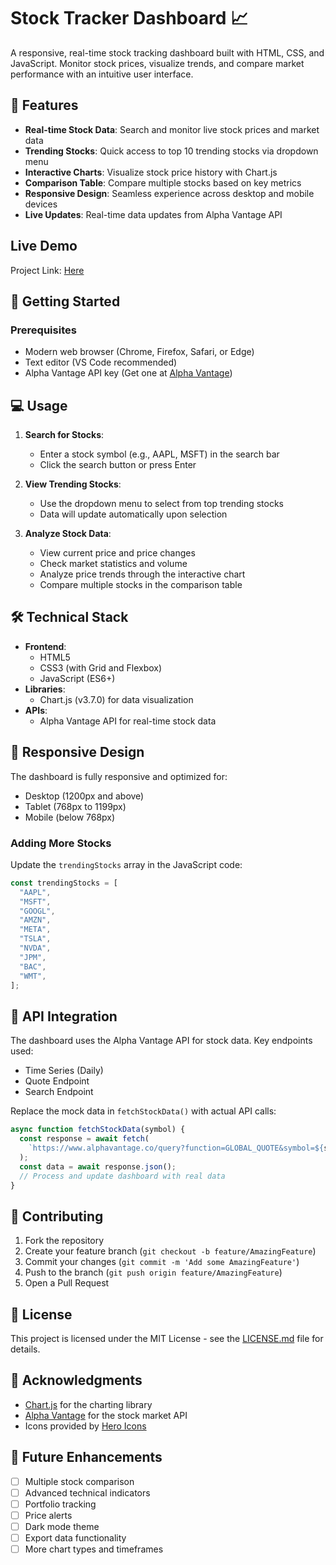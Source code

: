 # Stock Tracker Dashboard 📈

A responsive, real-time stock tracking dashboard built with HTML, CSS, and JavaScript. Monitor stock prices, visualize trends, and compare market performance with an intuitive user interface.

## 🌟 Features

- **Real-time Stock Data**: Search and monitor live stock prices and market data
- **Trending Stocks**: Quick access to top 10 trending stocks via dropdown menu
- **Interactive Charts**: Visualize stock price history with Chart.js
- **Comparison Table**: Compare multiple stocks based on key metrics
- **Responsive Design**: Seamless experience across desktop and mobile devices
- **Live Updates**: Real-time data updates from Alpha Vantage API

## Live Demo

Project Link: [Here]()

## 🚀 Getting Started

### Prerequisites

- Modern web browser (Chrome, Firefox, Safari, or Edge)
- Text editor (VS Code recommended)
- Alpha Vantage API key (Get one at [Alpha Vantage](https://www.alphavantage.co/support/#api-key))


## 💻 Usage

1. **Search for Stocks**:

   - Enter a stock symbol (e.g., AAPL, MSFT) in the search bar
   - Click the search button or press Enter

2. **View Trending Stocks**:

   - Use the dropdown menu to select from top trending stocks
   - Data will update automatically upon selection

3. **Analyze Stock Data**:
   - View current price and price changes
   - Check market statistics and volume
   - Analyze price trends through the interactive chart
   - Compare multiple stocks in the comparison table

## 🛠️ Technical Stack

- **Frontend**:
  - HTML5
  - CSS3 (with Grid and Flexbox)
  - JavaScript (ES6+)
- **Libraries**:
  - Chart.js (v3.7.0) for data visualization
- **APIs**:
  - Alpha Vantage API for real-time stock data

## 📱 Responsive Design

The dashboard is fully responsive and optimized for:

- Desktop (1200px and above)
- Tablet (768px to 1199px)
- Mobile (below 768px)

### Adding More Stocks

Update the `trendingStocks` array in the JavaScript code:

```javascript
const trendingStocks = [
  "AAPL",
  "MSFT",
  "GOOGL",
  "AMZN",
  "META",
  "TSLA",
  "NVDA",
  "JPM",
  "BAC",
  "WMT",
];
```

## 📝 API Integration

The dashboard uses the Alpha Vantage API for stock data. Key endpoints used:

- Time Series (Daily)
- Quote Endpoint
- Search Endpoint

Replace the mock data in `fetchStockData()` with actual API calls:

```javascript
async function fetchStockData(symbol) {
  const response = await fetch(
    `https://www.alphavantage.co/query?function=GLOBAL_QUOTE&symbol=${symbol}&apikey=${API_KEY}`
  );
  const data = await response.json();
  // Process and update dashboard with real data
}
```

## 🤝 Contributing

1. Fork the repository
2. Create your feature branch (`git checkout -b feature/AmazingFeature`)
3. Commit your changes (`git commit -m 'Add some AmazingFeature'`)
4. Push to the branch (`git push origin feature/AmazingFeature`)
5. Open a Pull Request

## 📄 License

This project is licensed under the MIT License - see the [LICENSE.md](LICENSE.md) file for details.

## 🙏 Acknowledgments

- [Chart.js](https://www.chartjs.org/) for the charting library
- [Alpha Vantage](https://www.alphavantage.co/) for the stock market API
- Icons provided by [Hero Icons](https://heroicons.com/)

## 🔮 Future Enhancements

- [ ] Multiple stock comparison
- [ ] Advanced technical indicators
- [ ] Portfolio tracking
- [ ] Price alerts
- [ ] Dark mode theme
- [ ] Export data functionality
- [ ] More chart types and timeframes
